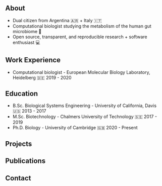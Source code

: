 ## About

 * Dual citizen from Argentina 🇦🇷 + Italy 🇮🇹
 * Computational biologist studying the metabolism of the human gut microbiome 💩
 * Open source, transparent, and reproducible research + software enthusiast 💻

## Work Experience

 * Computational biologist - European Molecular Biology Laboratory, Heidelberg 🇩🇪 2019 - 2020

## Education

 * B.Sc. Biological Systems Engineering - University of California, Davis 🇺🇸 2013 - 2017
 * M.Sc. Biotechnology - Chalmers University of Technology 🇸🇪 2017 - 2019
 * Ph.D. Biology - University of Cambridge 🇬🇧 2020 - Present

## Projects

## Publications

## Contact
